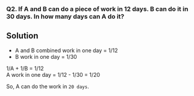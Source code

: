 ### Q2. If A and B can do a piece of work in 12 days. B can do it in 30 days. In how many days can A do it?

## Solution

- A and B combined work in one day = 1/12
- B work in one day = 1/30

1/A + 1/B = 1/12  
A work in one day = 1/12 - 1/30 = 1/20

So, A can do the work in `20 days`.
